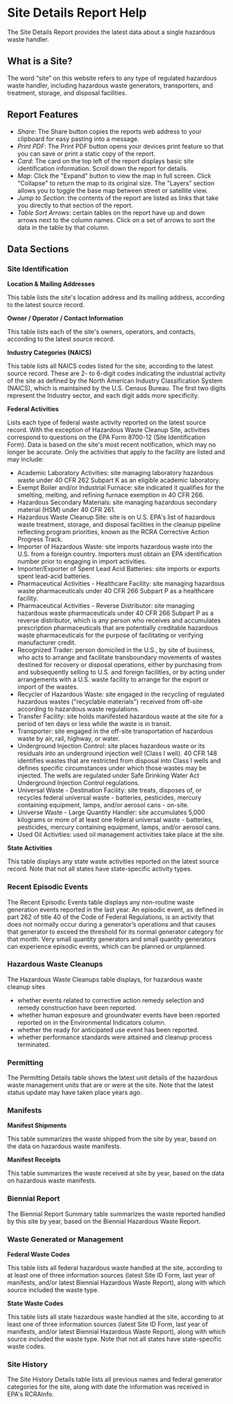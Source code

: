 # Site Details Report Help

The Site Details Report provides the latest data about a single hazardous waste handler.

## What is a Site?

The word “site” on this website refers to any type of regulated hazardous waste handler, including hazardous waste generators, transporters, and treatment, storage, and disposal facilities.

## Report Features

- *Share*: The Share button copies the reports web address to your clipboard for easy pasting into a message.
- *Print PDF*: The Print PDF button opens your devices print feature so that you can save or print a static copy of the report.
- *Card*: The card on the top left of the report displays basic site identification information. Scroll down the report for details.
- *Map*: Click the "Expand" button to view the map in full screen. Click "Collapse" to return the map to its original size. The "Layers" section allows you to toggle the base map between street or satellite view. 
- *Jump to Section*: the contents of the report are listed as links that take you directly to that section of the report.
- *Table Sort Arrows*: certain tables on the report have up and down arrows next to the column names. Click on a set of arrows to sort the data in the table by that column.
  
## Data Sections

### Site Identification

**Location & Mailing Addresses**

This table lists the site's location address and its mailing address, according to the latest source record.

**Owner / Operator / Contact Information**

This table lists each of the site's owners, operators, and contacts, according to the latest source record.
  
**Industry Categories (NAICS)**

This table lists all NAICS codes listed for the site, according to the latest source record. These are 2- to 6-digit codes indicating the industrial activity of the site as defined by the North American Industry Classification System (NAICS), which is maintained by the U.S. Census Bureau. The first two digits represent the Industry sector, and each digit adds more specificity.

**Federal Activities**

Lists each type of federal waste activity reported on the latest source record. With the exception of Hazardous Waste Cleanup Site, activities correspond to questions on the EPA Form 8700-12 (Site Identification Form). Data is based on the site's most recent notification, which may no longer be accurate. Only the activities that apply to the facility are listed and may include:

- Academic Laboratory Activities: site managing laboratory hazardous waste under 40 CFR 262 Subpart K as an eligible academic laboratory.
- Exempt Boiler and/or Industrial Furnace: site indicated it qualifies for the smelting, melting, and refining furnace exemption in 40 CFR 266.
- Hazardous Secondary Materials: site managing hazardous secondary material (HSM) under 40 CFR 261.
- Hazardous Waste Cleanup Site: site is on U.S. EPA's list of hazardous waste treatment, storage, and disposal facilities in the cleanup pipeline reflecting program priorities, known as the RCRA Corrective Action Progress Track.
- Importer of Hazardous Waste: site imports hazardous waste into the U.S. from a foreign country. Importers must obtain an EPA identification number prior to engaging in import activities.
- Importer/Exporter of Spent Lead Acid Batteries: site imports or exports spent lead-acid batteries.
- Pharmaceutical Activities - Healthcare Facility: site managing hazardous waste pharmaceuticals under 40 CFR 266 Subpart P as a healthcare facility.
- Pharmaceutical Activities - Reverse Distributor: site managing hazardous waste pharmaceuticals under 40 CFR 266 Subpart P as a reverse distributor, which is any person who receives and accumulates prescription pharmaceuticals that are potentially creditable hazardous waste pharmaceuticals for the purpose of facilitating or verifying manufacturer credit.
- Recognized Trader: person domiciled in the U.S., by site of business, who acts to arrange and facilitate transboundary movements of wastes destined for recovery or disposal operations, either by purchasing from and subsequently selling to U.S. and foreign facilities, or by acting under arrangements with a U.S. waste facility to arrange for the export or import of the wastes.
- Recycler of Hazardous Waste: site engaged in the recycling of regulated hazardous wastes ("recyclable materials") received from off-site according to hazardous waste regulations.
- Transfer Facility: site holds manifested hazardous waste at the site for a period of ten days or less while the waste is in transit.
- Transporter: site engaged in the off-site transportation of hazardous waste by air, rail, highway, or water.
- Underground Injection Control: site places hazardous waste or its residuals into an underground injection well (Class I well). 40 CFR 148 identifies wastes that are restricted from disposal into Class I wells and defines specific circumstances under which those wastes may be injected. The wells are regulated under Safe Drinking Water Act Underground Injection Control regulations.
- Universal Waste - Destination Facility: site treats, disposes of, or recycles federal universal waste - batteries, pesticides, mercury containing equipment, lamps, and/or aerosol cans - on-site.
- Universe Waste - Large Quantity Handler: site accumulates 5,000 kilograms or more of at least one federal universal waste - batteries, pesticides, mercury containing equipment, lamps, and/or aerosol cans.
- Used Oil Activities: used oil management activities take place at the site.

**State Activities**

This table displays any state waste activities reported on the latest source record. Note that not all states have state-specific activity types.

### Recent Episodic Events

The Recent Episodic Events table displays any non-routine waste generation events reported in the last year. An episodic event, as defined in part 262 of title 40 of the Code of Federal Regulations, is an activity that does not normally occur during a generator’s operations and that causes that generator to exceed the threshold for its normal generator category for that month. Very small quantity generators and small quantity generators can experience episodic events, which can be planned or unplanned.

### Hazardous Waste Cleanups

The Hazardous Waste Cleanups table displays, for hazardous waste cleanup sites
- whether events related to corrective action remedy selection and remedy construction have been reported. 
- whether human exposure and groundwater events have been reported reported on in the Environmental Indicators column. 
- whether the ready for anticipated use event has been reported.
- whether performance standards were attained and cleanup process terminated. 

### Permitting

The Permitting Details table shows the latest unit details of the hazardous waste management units that are or were at the site. Note that the latest status update may have taken place years ago.

### Manifests

**Manifest Shipments**

This table summarizes the waste shipped from the site by year, based on the data on hazardous waste manifests. 

**Manifest Receipts**

This table summarizes the waste received at site by year, based on the data on hazardous waste manifests. 

### Biennial Report

The Biennial Report Summary table summarizes the waste reported handled by this site by year, based on the Biennial Hazardous Waste Report.

### Waste Generated or Management

**Federal Waste Codes**

This table lists all federal hazardous waste handled at the site, according to at least one of three information sources (latest Site ID Form, last year of manifests, and/or latest Biennial Hazardous Waste Report), along with which source included the waste type. 

**State Waste Codes**

This table lists all state hazardous waste handled at the site, according to at least one of three information sources (latest Site ID Form, last year of manifests, and/or latest Biennial Hazardous Waste Report), along with which source included the waste type. Note that not all states have state-specific waste codes.

### Site History

The Site History Details table lists all previous names and federal generator categories for the site, along with date the information was received in EPA's RCRAInfo.
